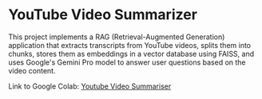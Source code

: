 # YouTube Video Summarizer
This project implements a RAG (Retrieval-Augmented Generation) application that extracts transcripts from YouTube videos, splits them into chunks, stores them as embeddings in a vector database using FAISS, and uses Google's Gemini Pro model to answer user questions based on the video content.

Link to Google Colab: [Youtube Video Summariser](RAG_Youtube_chatbot.ipynb)
